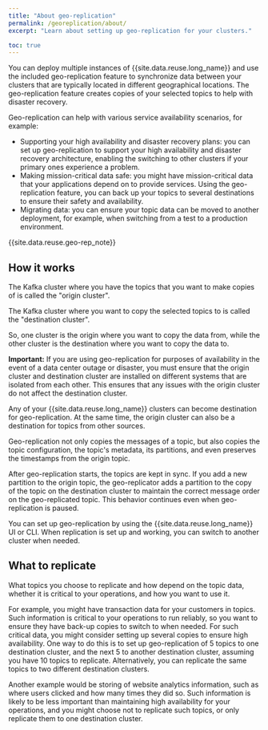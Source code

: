 ```yaml
---
title: "About geo-replication"
permalink: /georeplication/about/
excerpt: "Learn about setting up geo-replication for your clusters."

toc: true
---
```


You can deploy multiple instances of {{site.data.reuse.long_name}} and use the included geo-replication feature to synchronize data between your clusters that are typically located in different geographical locations. The geo-replication feature creates copies of your selected topics to help with disaster recovery.

Geo-replication can help with various service availability scenarios, for example:
* Supporting your high availability and disaster recovery plans: you can set up geo-replication to support your high availability and disaster recovery architecture, enabling the switching to other clusters if your primary ones experience a problem.
* Making mission-critical data safe: you might have mission-critical data that your applications depend on to provide services. Using the geo-replication feature, you can back up your topics to several destinations to ensure their safety and availability.
* Migrating data: you can ensure your topic data can be moved to another deployment, for example, when switching from a test to a production environment.

{{site.data.reuse.geo-rep_note}}

## How it works

The Kafka cluster where you have the topics that you want to make copies of is called the "origin cluster".

The Kafka cluster where you want to copy the selected topics to is called the "destination cluster".

So, one cluster is the origin where you want to copy the data from, while the other cluster is the destination where you want to copy the data to.

**Important:** If you are using geo-replication for purposes of availability in the event of a data center outage or disaster, you must ensure that the origin cluster and destination cluster are installed on different systems that are isolated from each other. This ensures that any issues with the origin cluster do not affect the destination cluster.

Any of your {{site.data.reuse.long_name}} clusters can become destination for geo-replication. At the same time, the origin cluster can also be a destination for topics from other sources.

Geo-replication not only copies the messages of a topic, but also copies the topic configuration, the topic's metadata, its partitions, and even preserves the timestamps from the origin topic.

After geo-replication starts, the topics are kept in sync. If you add a new partition to the origin topic, the geo-replicator adds a partition to the copy of the topic on the destination cluster to maintain the correct message order on the geo-replicated topic. This behavior continues even when geo-replication is paused.

You can set up geo-replication by using the {{site.data.reuse.long_name}} UI or CLI. When replication is set up and working, you can switch to another cluster when needed.

## What to replicate

What topics you choose to replicate and how depend on the topic data, whether it is critical to your operations, and how you want to use it.

For example, you might have transaction data for your customers in topics. Such information is critical to your operations to run reliably, so you want to ensure they have back-up copies to switch to when needed. For such critical data, you might consider setting up several copies to ensure high availability. One way to do this is to set up geo-replication of 5 topics to one destination cluster, and the next 5 to another destination cluster, assuming you have 10 topics to replicate. Alternatively, you can replicate the same topics to two different destination clusters.

Another example would be storing of website analytics information, such as where users clicked and how many times they did so. Such information is likely to be less important than maintaining high availability for your operations, and you might choose not to replicate such topics, or only replicate them to one destination cluster.
